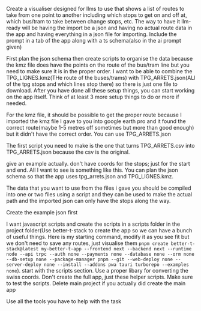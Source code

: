 Create a visualiser designed for llms to use that shows a list of routes to take from one point to another including which stops to get on and off at, which bus/tram to take between change stops, etc. The way to have it llm-ready will be having the import be a json and having no actual route data in the app and having everything in a json file for importing. Include the prompt in a tab of the app along with a ts schema(also in the ai prompt given)

First plan the json schema then create scripts to organise the data because the kmz file does have the points on the route of the bus/tram line but you need to make sure it is in the proper order. I want to be able to combine the TPG_LIGNES.kmz(THe route of the buses/trams) with TPG_ARRETS.json(ALl of the tpg stops and which lines stop there) so there is just one file to download. After you have done all these setup things, you can start working on the app itself. Think of at least 3 more setup things to do or more if needed.

For the kmz file, it should be possible to get the proper route because I imported the kmz file I gave to you into google earth pro and it found the correct route(maybe 1-5 metres off sometimes but more than good enough) but it didn't have the correct order. You can use TPG_ARRETS.json

The first script you need to make is the one that turns TPG_ARRETS.csv into TPG_ARRETS.json because the csv is the original.

give an example actually. don't have coords for the stops; just for the start and end. All I want to see is something like this. You can plan the json schema so that the app uses tpg_arrets.json and TPG_LIGNES.kmz.

The data that you want to use from the files i gave you should be compiled into one or two files using a script and they can be used to make the actual path and the imported json can only have the stops along the way.

Create the example json first

I want javascript scripts and create the scripts in a scripts folder in the project folder(Use better-t-stack to create the app so we can have a bunch of useful things. Here is my starting command, modify it as you see fit but we don't need to save any routes, just visualise them `pnpm create better-t-stack@latest my-better-t-app --frontend next --backend next --runtime node --api trpc --auth none --payments none --database none --orm none --db-setup none --package-manager pnpm --git --web-deploy none --server-deploy none --install --addons pwa tauri turborepo --examples none`). start with the scripts section. Use a proper libary for converting the swiss coords. Don't create the full app, just these helper scripts. Make sure to test the scripts. Delete main project if you actually did create the main app

Use all the tools you have to help with the task
